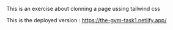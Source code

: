 This is an exercise about clonning a page ussing tailwind css 

This is the deployed version : https://the-gym-task1.netlify.app/
